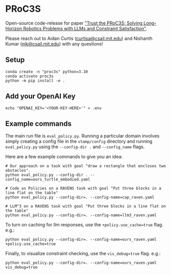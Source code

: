 # PRoC3S
Open-source code-release for paper ["Trust the PRoC3S: Solving Long-Horizon Robotics Problems with LLMs and Constraint Satisfaction"](https://arxiv.org/abs/2406.05572).

Please reach out to Aidan Curtis (curtisa@csail.mit.edu) and Nishanth Kumar (njk@csail.mit.edu) with any questions!

## Setup
```
conda create -n "proc3s" python=3.10
conda activate proc3s
python -m pip install -e .
```

## Add your OpenAI Key

```
echo "OPENAI_KEY='<YOUR-KEY-HERE>'" > .env
```

## Example commands
The main run file is `eval_policy.py`. Running a particular domain involves simply creating a config file in the `vtamp/config` directory and running `eval_policy.py` using the `--config-dir .` and `--config_name` flags.

Here are a few example commands to give you an idea:

```
# Our approach on a task with goal "draw a rectangle that encloses two obstacles".
python eval_policy.py --config-dir . --config_name=ours_turtle_embodied.yaml

# Code as Policies on a RAVENS task with goal "Put three blocks in a line flat on the table"
python eval_policy.py --config-dir=. --config-name=cap_raven.yaml

# LLM^3 on a RAVENS task with goal "Put three blocks in a line flat on the table"
python eval_policy.py --config-dir=. --config-name=llm3_raven.yaml
```

To turn on caching for llm responses, use the `+policy.use_cache=true` flag. e.g.:

```
python eval_policy.py --config-dir=. --config-name=ours_raven.yaml +policy.use_cache=true
```

Finally, to visualize constraint checking, use the `vis_debug=true` flag. e.g.:
```
python eval_policy.py --config-dir=. --config-name=ours_raven.yaml vis_debug=true
```